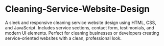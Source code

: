 # Cleaning-Service-Website-Design
A sleek and responsive cleaning service website design using HTML, CSS, and JavaScript. Includes service sections, contact form, testimonials, and modern UI elements. Perfect for cleaning businesses or developers creating service-oriented websites with a clean, professional look.
